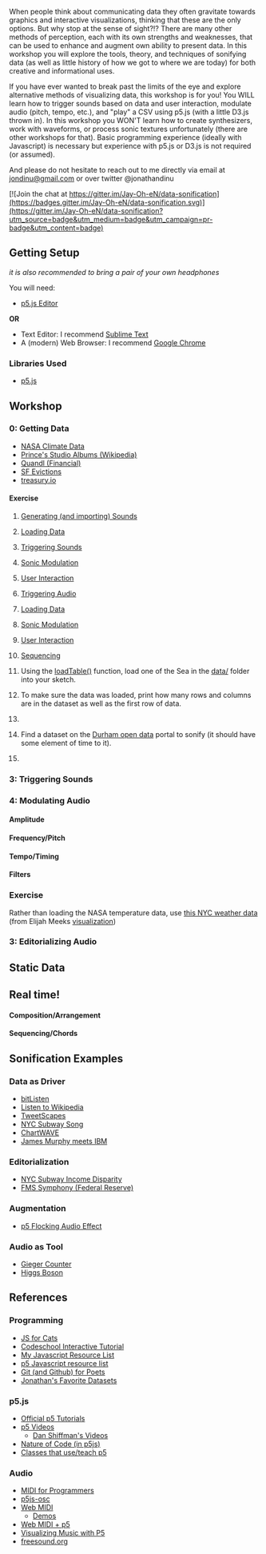 When people think about communicating data they often gravitate towards graphics and interactive visualizations, thinking that these are the only options. But why stop at the sense of sight?!? There are many other methods of perception, each with its own strengths and weaknesses, that can be used to enhance and augment own ability to present data. In this workshop you will explore the tools, theory, and techniques of sonifying data (as well as little history of how we got to where we are today) for both creative and informational uses.

If you have ever wanted to break past the limits of the eye and explore alternative methods of visualizing data, this workshop is for you! You WILL learn how to trigger sounds based on data and user interaction, modulate audio (pitch, tempo, etc.), and "play" a CSV using p5.js (with a little D3.js thrown in). In this workshop you WON'T learn how to create synthesizers, work with waveforms, or process sonic textures unfortunately (there are other workshops for that). Basic programming experience (ideally with Javascript) is necessary but experience with p5.js or D3.js is not required (or assumed).

And please do not hesitate to reach out to me directly via email at jondinu@gmail.com or over twitter @jonathandinu

[![Join the chat at https://gitter.im/Jay-Oh-eN/data-sonification](https://badges.gitter.im/Jay-Oh-eN/data-sonification.svg)](https://gitter.im/Jay-Oh-eN/data-sonification?utm_source=badge&utm_medium=badge&utm_campaign=pr-badge&utm_content=badge)

## Getting Setup

_it is also recommended to bring a pair of your own headphones_

You will need:

* [p5.js Editor](https://p5js.org/download/)

__OR__

* Text Editor: I recommend [Sublime Text](http://www.sublimetext.com/2)
* A (modern) Web Browser: I recommend [Google Chrome](https://www.google.com/chrome/browser/desktop/)

### Libraries Used
* [p5.js](https://p5js.org/)

## Workshop

### 0: Getting Data

* [NASA Climate Data](http://climate.nasa.gov/vital-signs/carbon-dioxide/)
* [Prince's Studio Albums (Wikipedia)](https://docs.google.com/spreadsheets/d/1FiPbFhuHwVu4NSbeZWFGDh4XsZ0JGT1LDGl9p0QSzzc)
* [Quandl (Financial)](https://www.quandl.com)
* [SF Evictions](https://data.sfgov.org/Housing-and-Buildings/Eviction-Notices/5cei-gny5)
* [treasury.io](http://treasury.io/)

#### Exercise

1. [Generating (and importing) Sounds]()
2. [Loading Data]()
3. [Triggering Sounds]()
4. [Sonic Modulation]()
5. [User Interaction]()

2. [Triggering Audio](prince/index2.html)
1. [Loading Data](prince/index.html)
3. [Sonic Modulation](weather/index.html)
4. [User Interaction](theremin/index.html)
5. [Sequencing](theremin/matrix.html)

1. Using the [loadTable()]() function, load one of the Sea in the [data/](data) folder into your sketch.
2. To make sure the data was loaded, print how many rows and columns are in the dataset as well as the first row of data.
3.

8. Find a dataset on the [Durham open data](https://opendurham.nc.gov/page/home/) portal to sonify (it should have some element of time to it).
9.

### 3: Triggering Sounds

### 4: Modulating Audio

#### Amplitude

#### Frequency/Pitch

#### Tempo/Timing

#### Filters

### Exercise

Rather than loading the NASA temperature data, use [this NYC weather data](https://bl.ocks.org/emeeks/raw/2fffa9abe50ac97603c7/cloud_rain_freeze.json) (from Elijah Meeks [visualization](https://bl.ocks.org/emeeks/2fffa9abe50ac97603c7))

### 3: Editorializing Audio

## Static Data

## Real time!

#### Composition/Arrangement

#### Sequencing/Chords

## Sonification Examples

### Data as Driver

* [bitListen](http://www.bitlisten.com/)
* [Listen to Wikipedia](http://listen.hatnote.com/)
* [TweetScapes](https://www.youtube.com/watch?v=0lKSFlB_-Q0)
* [NYC Subway Song](http://www.fastcodesign.com/1663129/mtame-google-engineer-turns-subway-lines-into-musical-instruments)
* [ChartWAVE](http://chartbeat.github.io/chartwave/?host=gizmodo.com)
* [James Murphy meets IBM](https://www.youtube.com/watch?v=BUkwbsd-NcA)

### Editorialization

* [NYC Subway Income Disparity](http://hyperallergic.com/180725/data-driven-music-to-for-the-disharmony-of-new-yorks-income-inequality/)
* [FMS Symphony (Federal Reserve)](https://thomaslevine.com/!/fms-symphony/)

### Augmentation

* [p5 Flocking Audio Effect](http://b2renger.github.io/pages_p5js/flock/index.html)

### Audio as Tool

* [Gieger Counter](https://en.wikipedia.org/wiki/Geiger_counter)
* [Higgs Boson](https://lhcopensymphony.wordpress.com/the-first-higgs-boson-data-sonifcation/)

## References

### Programming

* [JS for Cats](http://jsforcats.com/)
* [Codeschool Interactive Tutorial](https://www.codeschool.com/learn/javascript)
* [My Javascript Resource List](https://github.com/Jay-Oh-eN/awesome-resources/blob/master/javascript.md)
* [p5 Javascript resource list](https://github.com/processing/p5.js/wiki/Education#js-resources)
* [Git (and Github) for Poets](https://www.youtube.com/playlist?list=PLRqwX-V7Uu6ZF9C0YMKuns9sLDzK6zoiV)
* [Jonathan's Favorite Datasets](https://github.com/Jay-Oh-eN/awesome-resources/blob/master/datasets.md)

### p5.js

* [Official p5 Tutorials](https://p5js.org/tutorials/)
* [p5 Videos](https://github.com/processing/p5.js/wiki/Education#videos)
    * [Dan Shiffman's Videos](https://www.youtube.com/user/shiffman/playlists?sort=dd&shelf_id=14&view=50)
* [Nature of Code (in p5js)](https://github.com/shiffman/The-Nature-of-Code-Examples-p5.js)
* [Classes that use/teach p5](https://github.com/processing/p5.js/wiki/Education#class--workshop-syllabi)

### Audio
* [MIDI for Programmers](https://www.cs.cmu.edu/~music/cmsip/readings/MIDI%20tutorial%20for%20programmers.html)
* [p5js-osc](https://github.com/genekogan/p5js-osc)
* [Web MIDI](https://webaudiodemos.appspot.com/slides/index.html#/)
    * [Demos](https://webaudiodemos.appspot.com/)
* [Web MIDI + p5](https://github.com/marianmoldovan/p5js-playground/blob/master/sketch.js)
* [Visualizing Music with P5](https://github.com/therewasaguy/p5-music-viz)
* [freesound.org](https://www.freesound.org/)
